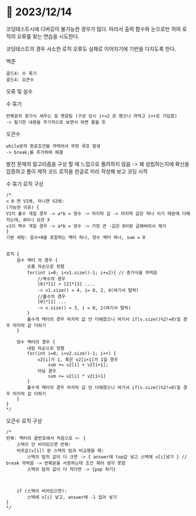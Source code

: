 # 📅 2023/12/14

코딩테스트시에 디버깅이 불가능한 경우가 많다. 따라서 출력 함수와 눈으로만 하여 로직의 오류를 찾는 연습을 시도한다. 

코딩테스트의 경우 사소한 로직 오류도 실패로 이어지기에 기반을 다지도록 한다.

백준

    골드4: 수 묶기
    골드4: 오큰수


오류 및 실수

수 묶기

    반복문의 증가식 세우는 걸 햇갈림 (구상 당시 i+=2 로 했으나 까먹고 i++로 기입함)
    -> 필기한 내용을 주기적으로 보면서 하면 좋을 듯

오큰수

    while문의 종료조건을 까먹어서 무한 루프 발생
    -> break;를 추가하여 해결


발전
문제의 알고리즘을 구상 할 때 느낌으로 풀려하지 않음 -> 왜 성립하는지에 확신을 입증하고 풀이 제작
코드 로직을 한글로 미리 작성해 보고 코딩 시작


수 묶기 로직 구상

    /*
    < 0 면 V1에, 아니면 V2에:
    (가능한 이유) {
    V1이 홀수 개일 경우 -> a*b = 양수 -> 마지막 값 -> 마지막 값은 하나 이기 때문에 더해지는데, 0이니 상관 X
    v1이 짝수 개일 경우 -> a*b = 양수 -> 가장 큰 -값은 0이랑 곱해버려서 제거
    }
    기본 세팅: 음수+0을 포함하는 백터 하나, 양수 백터 하나, sum = 0


    로직 {
        음수 백터 의 경우 {
            오름 차순으로 정렬
            for(int i=0; i<v1.size()-1; i+=2){ // 증가식을 까먹음
                //짝수의 경우
                [0]*[1] + [2]*[3] ....
                -> v1.size() = 4, i= 0, 2, 4(여기서 탈락)
                //홀수의 경우
                [0]*[1] ...
                -> v.size() = 3, i = 0, 2(여기서 탈락)
            }
            홀수개 백터의 경우 마지막 값 안 더해졌으니 여기서 if(v.size()%2!=0)일 경우 마지막 값 더하기
        }

        양수 백터의 경우 {
            내림 차순으로 정렬
            for(int i=0; i<v2.size()-1; i++) {
                v2[i]가 1, 혹은 v2[i+1]가 1일 경우
                    sum += v2[i] + v2[i+1];
                아닐 경우
                    sum += v2[i] * v2[i+1]
            }
            홀수개 백터의 경우 마지막 값 안 더해졌으니 여기서 if(v.size()%2!=0)일 경우 마지막 값 더하기
        }
    }
    */


오큰수 로직 구상

    /*
    반복: 백터의 끝번호에서 처음으로 <- {
        스텍이 안 비어있으면 반복:
        비굣값(v[i]) 랑 스텍의 탑과 비교했을 때:
            스택의 탑의 값이 더 크면 -> { answer에 top값 넣고 스텍에 v[i]넣기 } // break 까먹음 -> 반복문을 사용하는데 조건 제어 생각 못함
            스택의 탑의 값이 더 작다면 -> {pop 하기}



        if (스택이 비어있으면):
            스텍에 v[i] 넣고, answer에 -1 집어 넣기
    }
    */